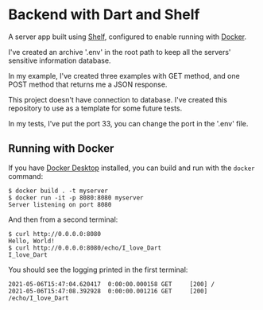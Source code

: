 <h1>Backend with Dart and Shelf</h1>

A server app built using [Shelf](https://pub.dev/packages/shelf),
configured to enable running with [Docker](https://www.docker.com/).

I've created an archive '.env' in the root path to keep all the servers' sensitive information database.

In my example, I've created three examples with GET method, and one POST method that returns me a JSON response.

This project doesn't have connection to database. I've created this repository to use as a template for some future tests. 

In my tests, I've put the port 33, you can change the port in the '.env' file.

## Running with Docker

If you have [Docker Desktop](https://www.docker.com/get-started) installed, you
can build and run with the `docker` command:

```
$ docker build . -t myserver
$ docker run -it -p 8080:8080 myserver
Server listening on port 8080
```

And then from a second terminal:
```
$ curl http://0.0.0.0:8080
Hello, World!
$ curl http://0.0.0.0:8080/echo/I_love_Dart
I_love_Dart
```

You should see the logging printed in the first terminal:
```
2021-05-06T15:47:04.620417  0:00:00.000158 GET     [200] /
2021-05-06T15:47:08.392928  0:00:00.001216 GET     [200] /echo/I_love_Dart
```
